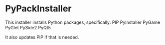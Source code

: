 # PyPackInstaller
This installer installs Python packages, specifically:
PIP
PyInstaller
PyGame
PyGlet
PySide2
PyQt5

It also updates PIP if that is needed.
